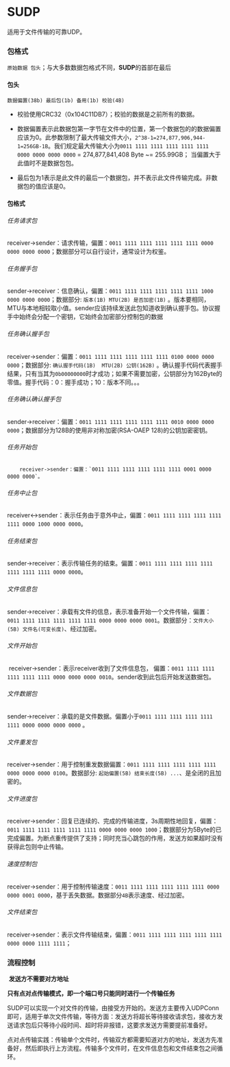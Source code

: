 # SUDP

适用于文件传输的可靠UDP。

### 包格式

​      `原始数据 包头`；与大多数数据包格式不同，**SUDP**的首部在最后

#### 包头

`数据偏置(38b) 最后包(1b) 备用(1b) 校验(4B) `

- 校验使用CRC32（0x104C11DB7）；校验的数据是之前所有的数据。

- 数据偏置表示此数据包第一字节在文件中的位置，第一个数据包的的数据偏置应该为0。此参数限制了最大传输文件大小，`2^38-1=274,877,906,944-1=256GB-1B`。我们规定最大传输大小为`0011 1111 1111 1111 1111 1111 0000 0000 0000 0000` = 274,877,841,408 Byte ~= 255.99GB； 当偏置大于此值时不是数据包包。

- 最后包为1表示是此文件的最后一个数据包，并不表示此文件传输完成。非数据包的值应该是0。

  

#### 包格式



###### 任务请求包

​		receiver->sender：请求传输，偏置：`0011 1111 1111 1111 1111 1111 0000 0000 0000 0000`；数据部分可以自行设计，通常设计为权鉴。

###### 任务握手包

​		sender->receiver：信息确认，偏置：`0011 1111 1111 1111 1111 1111 1000 0000 0000 0000`；数据部分:    `版本(1B) MTU(2B) 是否加密(1B)` 。版本要相同，MTU与本地相较取小值。sender应该持续发送此包知道收到确认握手包。协议握手中始终会分配一个密钥，它始终会加密部分控制包的数据

###### 任务确认握手包

​		receiver->sender：偏置：`0011 1111 1111 1111 1111 1111 0100 0000 0000 0000`；数据部分:    `确认握手代码(1B)  MTU(2B) 公钥(162B)` 。确认握手代码代表握手结果，只有当其为`0b00000000`时才成功；如果不需要加密，公钥部分为162Byte的零值。握手代码：0：握手成功；10：版本不同。。。

###### 任务确认确认握手包

​		sender->receiver：偏置：`0011 1111 1111 1111 1111 1111 0010 0000 0000 0000`；数据部分为128B的使用非对称加密(RSA-OAEP 128)的公钥加密密钥。

###### 任务开始包

 		receiver->sender：偏置：`0011 1111 1111 1111 1111 1111 0001 0000 0000 0000`。

###### 任务中止包

​		receiver<->sender：表示任务由于意外中止，偏置：`0011 1111 1111 1111 1111 1111 0000 1000 0000 0000`。

###### 任务结束包

​		sender->receiver：表示传输任务的结束。偏置：`0011 1111 1111 1111 1111 1111 1111 1111 0000 0000`。

######  文件信息包

​    	sender->receiver：承载有文件的信息，表示准备开始一个文件传输，偏置：`0011 1111 1111 1111 1111 1111 0000 0000 0000 0001`。数据部分：`文件大小(5B) 文件名(可变长度)`、经过加密。

###### 文件开始包

​		receiver->sender：表示receiver收到了文件信息包， 偏置：`0011 1111 1111 1111 1111 1111 0000 0000 0000 0010`。sender收到此包后开始发送数据包。

###### 文件数据包

​    	sender->receiver：承载的是文件数据。偏置小于`0011 1111 1111 1111 1111 1111 0000 0000 0000 0000` 。

###### 文件重发包

​		receiver->sender：用于控制重发数据偏置：`0011 1111 1111 1111 1111 1111 0000 0000 0000 0100`。数据部分: `起始偏置(5B) 结束长度(5B) ...`、是全闭的且加密的。

###### 文件进度包

​		receiver->sender：回复已连续的、完成的传输进度，3s周期性地回复，偏置：`0011 1111 1111 1111 1111 1111 0000 0000 0000 1000`；数据部分为5Byte的已完成偏置。为断点重传提供了支持；同时充当心跳包的作用，发送方如果超时没有获得此包则中止传输。

###### 速度控制包

​		receiver->sender：用于控制传输速度：`0011 1111 1111 1111 1111 1111 0000 0000 0001 0000`，基于丢失数据。数据部分`4B`表示速度、经过加密。

###### 文件结束包

​		receiver->sender：表示文件传输结束，偏置：`0011 1111 1111 1111 1111 1111 0000 0000 1111 1111`；





###  流程控制

​		**发送方不需要对方地址**

​		**只有点对点传输模式，即一个端口号只能同时进行一个传输任务**



​		SUDP可以实现一个对文件的传输，由接受方开始的。发送方主要传入UDPConn即可，适用于单次文件传输，等待方面：发送方将超长等待接收请求包，接收方发送请求包后只等待小段时间、超时将非报错，这要求发送方需要提前准备好。

​		点对点传输实践：传输单个文件时，传输双方都需要知道对方的地址，发送方先准备好，然后即执行上方流程。传输多个文件时，在文件信息包和文件结束包之间循环。



